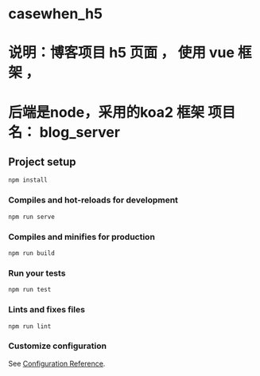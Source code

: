 # casewhen_h5
# 说明：博客项目 h5 页面 ， 使用 vue 框架 ， 
# 后端是node，采用的koa2 框架   项目名： blog_server 
## Project setup
```
npm install
```

### Compiles and hot-reloads for development
```
npm run serve
```

### Compiles and minifies for production
```
npm run build
```

### Run your tests
```
npm run test
```

### Lints and fixes files
```
npm run lint
```

### Customize configuration
See [Configuration Reference](https://cli.vuejs.org/config/).
